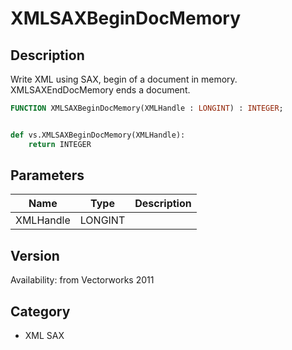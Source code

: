 # XMLSAXBeginDocMemory

## Description
Write XML using SAX, begin of a document in memory. XMLSAXEndDocMemory ends a document.

```pascal
FUNCTION XMLSAXBeginDocMemory(XMLHandle : LONGINT) : INTEGER;
```

```python

def vs.XMLSAXBeginDocMemory(XMLHandle):
    return INTEGER
```

## Parameters
|Name|Type|Description|
|---|---|---|
|XMLHandle|LONGINT||

## Version
Availability: from Vectorworks 2011
## Category
* XML SAX

